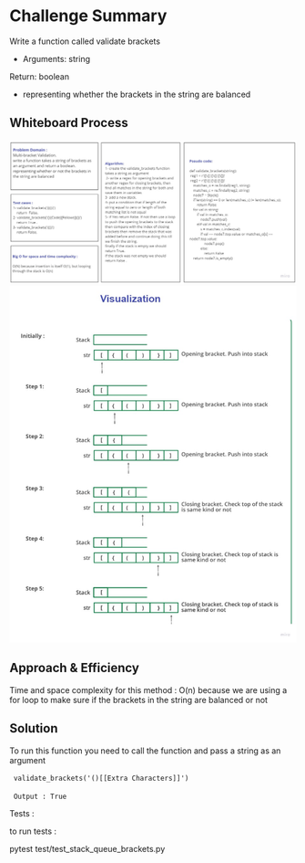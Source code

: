 # Challenge Summary
Write a function called validate brackets
- Arguments: string

Return: boolean
- representing whether the brackets in the string are balanced

## Whiteboard Process
![validate_brackets](validate_brackets.jpg)
![Visualization](Visualization.jpg)
## Approach & Efficiency
Time and space complexity for this method : O(n) because we are using a for loop to make sure
if the brackets in the string are balanced or not 

## Solution
To run this function you need to call the function and pass a string as an argument 

     validate_brackets('()[[Extra Characters]]')
     
     Output : True 

Tests : 

to run tests : 

pytest test/test_stack_queue_brackets.py